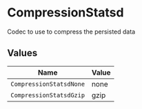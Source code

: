 # CompressionStatsd

Codec to use to compress the persisted data


## Values

| Name                    | Value                   |
| ----------------------- | ----------------------- |
| `CompressionStatsdNone` | none                    |
| `CompressionStatsdGzip` | gzip                    |